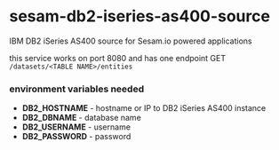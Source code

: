 # sesam-db2-iseries-as400-source
IBM DB2 iSeries AS400 source for Sesam.io powered applications

this service works on port 8080 and has one endpoint GET `/datasets/<TABLE NAME>/entities`

### environment variables needed
* **DB2_HOSTNAME** - hostname or IP to DB2 iSeries AS400 instance 
* **DB2_DBNAME** - database name 
* **DB2_USERNAME** - username
* **DB2_PASSWORD** - password
